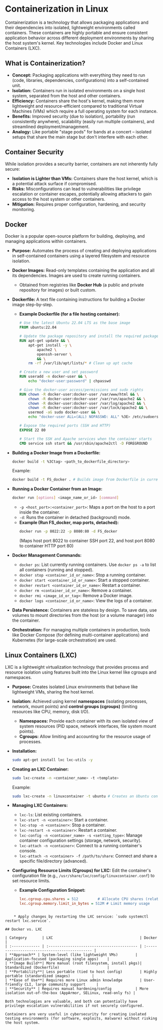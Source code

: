 # Containerization in Linux

Containerization is a technology that allows packaging applications and their dependencies into isolated, lightweight environments called containers. These containers are highly portable and ensure consistent application behavior across different deployment environments by sharing the host system's kernel. Key technologies include Docker and Linux Containers (LXC).

## What is Containerization?

* **Concept:** Packaging applications with everything they need to run (code, libraries, dependencies, configurations) into a self-contained unit.
* **Isolation:** Containers run in isolated environments on a single host system, separated from the host and other containers.
* **Efficiency:** Containers share the host's kernel, making them more lightweight and resource-efficient compared to traditional Virtual Machines (VMs) which require a full operating system for each instance.
* **Benefits:** Improved security (due to isolation), portability (run consistently anywhere), scalability (easily run multiple containers), and streamlined deployment/management.
* **Analogy:** Like portable "stage pods" for bands at a concert – isolated setups that share the main stage but don't interfere with each other.

## Container Security

While isolation provides a security barrier, containers are not inherently fully secure:

* **Isolation is Lighter than VMs:** Containers share the host kernel, which is a potential attack surface if compromised.
* **Risks:** Misconfigurations can lead to vulnerabilities like privilege escalation or container escapes, potentially allowing attackers to gain access to the host system or other containers.
* **Mitigation:** Requires proper configuration, hardening, and security monitoring.

## Docker

Docker is a popular open-source platform for building, deploying, and managing applications within containers.

* **Purpose:** Automates the process of creating and deploying applications in self-contained containers using a layered filesystem and resource isolation.
* **Docker Images:** Read-only templates containing the application and all its dependencies. Images are used to create running containers.
    * Obtained from registries like **Docker Hub** (a public and private repository for images) or built custom.
* **Dockerfile:** A text file containing instructions for building a Docker image step-by-step.

    * **Example Dockerfile (for a file hosting container):**
        ```dockerfile
        # Use the latest Ubuntu 22.04 LTS as the base image
        FROM ubuntu:22.04

        # Update the package repository and install the required packages (Apache, SSH)
        RUN apt-get update && \
            apt-get install -y \
                apache2 \
                openssh-server \
                && \
            rm -rf /var/lib/apt/lists/* # Clean up apt cache

        # Create a new user and set password
        RUN useradd -m docker-user && \
            echo "docker-user:password" | chpasswd

        # Give the docker-user access/permissions and sudo rights
        RUN chown -R docker-user:docker-user /var/www/html && \
            chown -R docker-user:docker-user /var/run/apache2 && \
            chown -R docker-user:docker-user /var/log/apache2 && \
            chown -R docker-user:docker-user /var/lock/apache2 && \
            usermod -aG sudo docker-user && \
            echo "docker-user ALL=(ALL) NOPASSWD: ALL" %3E> /etc/sudoers

        # Expose the required ports (SSH and HTTP)
        EXPOSE 22 80

        # Start the SSH and Apache services when the container starts
        CMD service ssh start && /usr/sbin/apache2ctl -D FOREGROUND
        ```

* **Building a Docker Image from a Dockerfile:**
    ```bash
    docker build -t %3Ctag> <path_to_dockerfile_directory>
    ```
    Example:
    ```bash
    docker build -t FS_docker . # Builds image from Dockerfile in current directory with tag FS_docker
    ```

* **Running a Docker Container from an Image:**
    ```bash
    docker run [options] <image_name_or_id> [command]
    ```
    * `-p <host_port>:<container_port>`: Maps a port on the host to a port inside the container.
    * `-d`: Runs the container in detached (background) mode.
    * **Example (Run FS_docker, map ports, detached):**
        ```bash
        docker run -p 8022:22 -p 8080:80 -d FS_docker
        ```
        (Maps host port 8022 to container SSH port 22, and host port 8080 to container HTTP port 80)

* **Docker Management Commands:**
    * `docker ps`: List currently running containers. Use `docker ps -a` to list all containers (running and stopped).
    * `docker stop <container_id_or_name>`: Stop a running container.
    * `docker start <container_id_or_name>`: Start a stopped container.
    * `docker restart <container_id_or_name>`: Restart a container.
    * `docker rm <container_id_or_name>`: Remove a container.
    * `docker rmi <image_id_or_tag>`: Remove a Docker image.
    * `docker logs <container_id_or_name>`: View the logs of a container.

* **Data Persistence:** Containers are stateless by design. To save data, use volumes to mount directories from the host (or a volume manager) into the container.
* **Orchestration:** For managing multiple containers in production, tools like Docker Compose (for defining multi-container applications) and Kubernetes (for large-scale orchestration) are used.

## Linux Containers (LXC)

LXC is a lightweight virtualization technology that provides process and resource isolation using features built into the Linux kernel like cgroups and namespaces.

* **Purpose:** Creates isolated Linux environments that behave like lightweight VMs, sharing the host kernel.
* **Isolation:** Achieved using kernel **namespaces** (isolating processes, network, mount points) and **control groups (cgroups)** (limiting resources like CPU, memory, disk I/O).
    * **Namespaces:** Provide each container with its own isolated view of system resources (PID space, network interfaces, file system mount points).
    * **Cgroups:** Allow limiting and accounting for the resource usage of processes.

* **Installation:**
    ```bash
    sudo apt-get install lxc lxc-utils -y
    ```

* **Creating an LXC Container:**
    ```bash
    sudo lxc-create -n <container_name> -t <template>
    ```
    Example:
    ```bash
    sudo lxc-create -n linuxcontainer -t ubuntu # Creates an Ubuntu container named 'linuxcontainer'
    ```

* **Managing LXC Containers:**
    * `lxc-ls`: List existing containers.
    * `lxc-start -n <container>`: Start a container.
    * `lxc-stop -n <container>`: Stop a container.
    * `lxc-restart -n <container>`: Restart a container.
    * `lxc-config -n <container_name> -s <setting_type>`: Manage container configuration settings (storage, network, security).
    * `lxc-attach -n <container>`: Connect to a running container's console.
    * `lxc-attach -n <container> -f /path/to/share`: Connect and share a specific file/directory (advanced).

* **Configuring Resource Limits (Cgroups) for LXC:** Edit the container's configuration file (e.g., `/usr/share/lxc/config/linuxcontainer.conf`) to set resource limits.
    * **Example Configuration Snippet:**
        ```ini
        lxc.cgroup.cpu.shares = 512         # Allocate CPU shares (relative to other containers)
        lxc.cgroup.memory.limit_in_bytes = 512M # Limit memory usage
```

    * Apply changes by restarting the LXC service: `sudo systemctl restart lxc.service`.

## Docker vs. LXC

| Category       | LXC                                        | Docker                                         |
| :------------- | :----------------------------------------- | :--------------------------------------------- |
| **Approach** | System-level (like lightweight VMs)        | Application-focused (packaging single apps)    |
| **Image Build**| More manual (root filesystem, install pkgs)| Standardized (Dockerfile)                      |
| **Portability**| Less portable (tied to host config)        | Highly portable (standardized images)          |
| **Ease of Use**| Requires more Linux admin knowledge        | User-friendly CLI, large community support     |
| **Security** | Requires manual hardening/config           | More isolation out-of-the-box (AppArmor, SELinux, read-only fs) |

Both technologies are valuable, and both can potentially have privilege escalation vulnerabilities if not securely configured.

Containers are very useful in cybersecurity for creating isolated testing environments (for software, exploits, malware) without risking the host system.